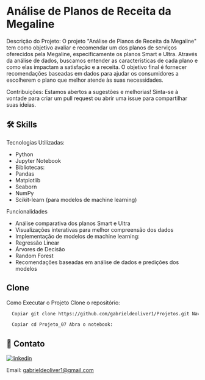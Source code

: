 
# Análise de Planos de Receita da Megaline

Descrição do Projeto: O projeto "Análise de Planos de Receita da Megaline" tem como objetivo avaliar e recomendar um dos planos de serviços oferecidos pela Megaline, especificamente os planos Smart e Ultra. Através da análise de dados, buscamos entender as características de cada plano e como elas impactam a satisfação e a receita. O objetivo final é fornecer recomendações baseadas em dados para ajudar os consumidores a escolherem o plano que melhor atende às suas necessidades.

Contribuições: Estamos abertos a sugestões e melhorias! Sinta-se à vontade para criar um pull request ou abrir uma issue para compartilhar suas ideias.




## 🛠 Skills

Tecnologias Utilizadas:

- Python
- Jupyter Notebook
- Bibliotecas:
- Pandas
- Matplotlib
- Seaborn
- NumPy
- Scikit-learn (para modelos de machine learning)

Funcionalidades

- Análise comparativa dos planos Smart e Ultra
- Visualizações interativas para melhor compreensão dos dados
- Implementação de modelos de machine learning:
- Regressão Linear
- Árvores de Decisão
- Random Forest
- Recomendações baseadas em análise de dados e predições dos modelos

## Clone

Como Executar o Projeto Clone o repositório:

```bash
  Copiar git clone https://github.com/gabrieldeoliver1/Projetos.git Navegue até o diretório do projeto:
```

```bash
  Copiar cd Projeto_07 Abra o notebook:
```





## 🔗 Contato

[![linkedin](https://img.shields.io/badge/linkedin-0A66C2?style=for-the-badge&logo=linkedin&logoColor=white)](https://www.linkedin.com/in/gabrieldeoliver1/)

Email: gabrieldeoliver1@gmail.com

